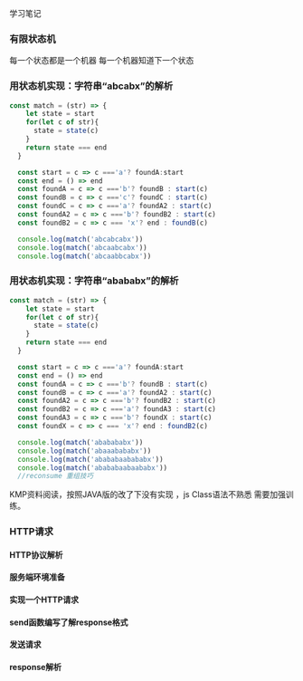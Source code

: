 学习笔记

### 有限状态机
每一个状态都是一个机器
每一个机器知道下一个状态

### 用状态机实现：字符串“abcabx”的解析
```js
const match = (str) => {
    let state = start
    for(let c of str){
      state = state(c)
    }
    return state === end                
  }

  const start = c => c ==='a'? foundA:start
  const end = () => end
  const foundA = c => c ==='b'? foundB : start(c) 
  const foundB = c => c ==='c'? foundC : start(c)  
  const foundC = c => c ==='a'? foundA2 : start(c)  
  const foundA2 = c => c ==='b'? foundB2 : start(c) 
  const foundB2 = c => c === 'x'? end : foundB(c)  

  console.log(match('abcabcabx'))
  console.log(match('abcaabcabx'))
  console.log(match('abcaabbcabx'))
```
 ### 用状态机实现：字符串“abababx”的解析
```js
const match = (str) => {
    let state = start
    for(let c of str){
      state = state(c)
    }
    return state === end                
  }

  const start = c => c ==='a'? foundA:start
  const end = () => end
  const foundA = c => c ==='b'? foundB : start(c) 
  const foundB = c => c ==='a'? foundA2 : start(c)  
  const foundA2 = c => c ==='b'? foundB2 : start(c) 
  const foundB2 = c => c ==='a'? foundA3 : start(c)  
  const foundA3 = c => c ==='b'? foundX : start(c)  
  const foundX = c => c === 'x'? end : foundB2(c)   

  console.log(match('ababababx'))
  console.log(match('abaaabababx'))
  console.log(match('abababaabababx'))
  console.log(match('abababaabaababx'))
  //reconsume 重组技巧
  ```
KMP资料阅读，按照JAVA版的改了下没有实现 ，js Class语法不熟悉 需要加强训练。

### HTTP请求
####  HTTP协议解析
####  服务端环境准备
####  实现一个HTTP请求
####  send函数编写了解response格式
####  发送请求
####  response解析